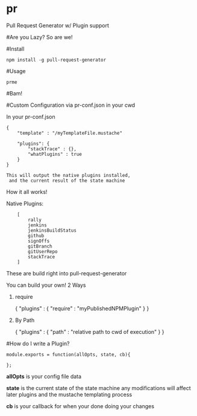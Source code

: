 # pr
Pull Request Generator w/ Plugin support

#Are you Lazy? So are we!

#Install

    npm install -g pull-request-generator

#Usage

    prme

#Bam!

#Custom Configuration via pr-conf.json in your cwd


In your pr-conf.json

    {
        "template" : "/myTemplateFile.mustache"

        "plugins": {
            "stackTrace" : {},
            "whatPlugins" : true
        }
    }

    This will output the native plugins installed,
     and the current result of the state machine


 How it all works!

 Native Plugins:

        [
            rally
            jenkins
            jenkinsBuildStatus
            github
            signOffs
            gitBranch
            gitUserRepo
            stackTrace
        ]

These are build right into pull-request-generator


You can build your own! 2 Ways

1. require


    {
        "plugins" : {
            "require" : "myPublishedNPMPlugin"
        }
    }


2. By Path


    {
        "plugins" : {
            "path" : "relative path to cwd of execution"
        }
    }


#How do I write a Plugin?

    module.exports = function(allOpts, state, cb){

    };

**allOpts** is your config file data

**state** is the current state of the state machine
    any modifications will affect later plugins and the mustache templating process

**cb** is your callback for when your done doing your changes